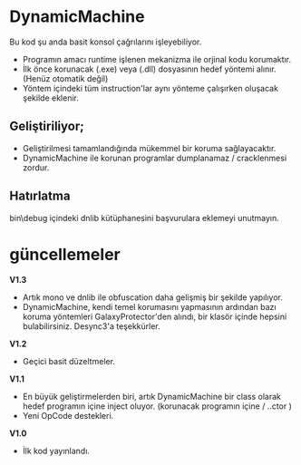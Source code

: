 # DynamicMachine

Bu kod şu anda basit konsol çağrılarını işleyebiliyor.

- Programın amacı runtime işlenen mekanizma ile orjinal kodu korumaktır.
- İlk önce korunacak (.exe) veya (.dll) dosyasının hedef yöntemi alınır. (Henüz otomatik değil)
- Yöntem içindeki tüm instruction'lar aynı yönteme çalışırken oluşacak şekilde eklenir.

## Geliştiriliyor;

- Geliştirilmesi tamamlandığında mükemmel bir koruma sağlayacaktır.
- DynamicMachine ile korunan programlar dumplanamaz / cracklenmesi zordur.

## Hatırlatma

bin\debug içindeki dnlib kütüphanesini başvurulara eklemeyi unutmayın.


# güncellemeler

**V1.3**
- Artık mono ve dnlib ile obfuscation daha gelişmiş bir şekilde yapılıyor.
- DynamicMachine, kendi temel korumasını yapmasının ardından bazı koruma yöntemleri GalaxyProtector'den alındı, bir klasör içinde hepsini bulabilirsiniz. Desync3'a teşekkürler.

**V1.2**
- Geçici basit düzeltmeler.

**V1.1**
- En büyük geliştirmelerden biri, artık DynamicMachine bir class olarak hedef programın içine inject oluyor. (korunacak programın içine / ..ctor )
- Yeni OpCode destekleri.

**V1.0**
- İlk kod yayınlandı.
